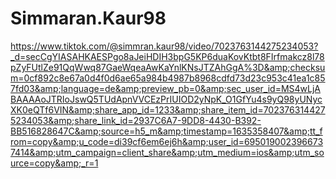 # Simmaran.Kaur98
https://www.tiktok.com/@simmran.kaur98/video/7023763144275234053?_d=secCgYIASAHKAESPgo8aJeiHDIH3bpG5KP6duaKovKtbt8FIrfmakcz8l78pZyFUtlZe91QqWwq87GaeWqeaAwKaYnlKNsJTZAhGgA%3D&amp;checksum=0cf892c8e67a0d4f0d6ae65a984b4987b8968cdfd73d23c953c41ea1c857fd03&amp;language=de&amp;preview_pb=0&amp;sec_user_id=MS4wLjABAAAAoJTRIoJswQ5TUdApnVVCEzPrIUIOD2yNpK_O1GfYu4s9yQ98yUNycXK0eQTf6VIN&amp;share_app_id=1233&amp;share_item_id=7023763144275234053&amp;share_link_id=2937C6A7-9DD8-4430-B392-BB516828647C&amp;source=h5_m&amp;timestamp=1635358407&amp;tt_from=copy&amp;u_code=di39cf6em6ej6h&amp;user_id=6950190023966737414&amp;utm_campaign=client_share&amp;utm_medium=ios&amp;utm_source=copy&amp;_r=1
